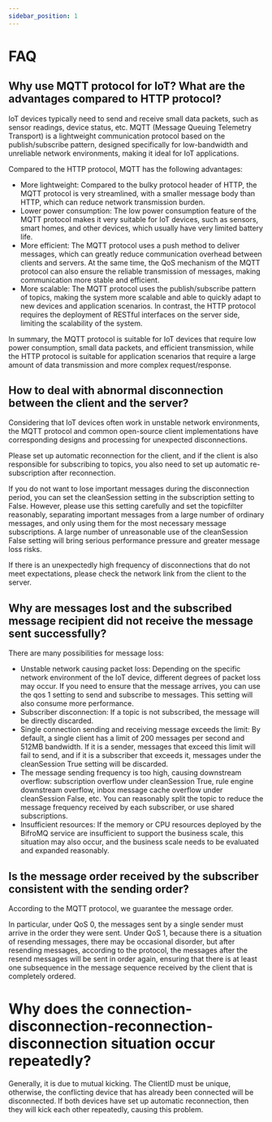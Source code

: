 ```yaml
---
sidebar_position: 1
---
```


# FAQ

## Why use MQTT protocol for IoT? What are the advantages compared to HTTP protocol?

IoT devices typically need to send and receive small data packets, such as sensor readings, device status, etc. MQTT (Message Queuing Telemetry Transport) is a lightweight communication protocol based on the publish/subscribe pattern, designed specifically for low-bandwidth and unreliable network environments, making it ideal for IoT applications.

Compared to the HTTP protocol, MQTT has the following advantages:

- More lightweight: Compared to the bulky protocol header of HTTP, the MQTT protocol is very streamlined, with a smaller message body than HTTP, which can reduce network transmission burden.
- Lower power consumption: The low power consumption feature of the MQTT protocol makes it very suitable for IoT devices, such as sensors, smart homes, and other devices, which usually have very limited battery life.
- More efficient: The MQTT protocol uses a push method to deliver messages, which can greatly reduce communication overhead between clients and servers. At the same time, the QoS mechanism of the MQTT protocol can also ensure the reliable transmission of messages, making communication more stable and efficient.
- More scalable: The MQTT protocol uses the publish/subscribe pattern of topics, making the system more scalable and able to quickly adapt to new devices and application scenarios. In contrast, the HTTP protocol requires the deployment of RESTful interfaces on the server side, limiting the scalability of the system.

In summary, the MQTT protocol is suitable for IoT devices that require low power consumption, small data packets, and efficient transmission, while the HTTP protocol is suitable for application scenarios that require a large amount of data transmission and more complex request/response.

## How to deal with abnormal disconnection between the client and the server?
Considering that IoT devices often work in unstable network environments, the MQTT protocol and common open-source client implementations have corresponding designs and processing for unexpected disconnections.

Please set up automatic reconnection for the client, and if the client is also responsible for subscribing to topics, you also need to set up automatic re-subscription after reconnection.

If you do not want to lose important messages during the disconnection period, you can set the cleanSession setting in the subscription setting to False. However, please use this setting carefully and set the topicfilter reasonably, separating important messages from a large number of ordinary messages, and only using them for the most necessary message subscriptions. A large number of unreasonable use of the cleanSession False setting will bring serious performance pressure and greater message loss risks.

If there is an unexpectedly high frequency of disconnections that do not meet expectations, please check the network link from the client to the server.

## Why are messages lost and the subscribed message recipient did not receive the message sent successfully?
There are many possibilities for message loss:

- Unstable network causing packet loss: Depending on the specific network environment of the IoT device, different degrees of packet loss may occur. If you need to ensure that the message arrives, you can use the qos 1 setting to send and subscribe to messages. This setting will also consume more performance.
- Subscriber disconnection: If a topic is not subscribed, the message will be directly discarded.
- Single connection sending and receiving message exceeds the limit: By default, a single client has a limit of 200 messages per second and 512MB bandwidth. If it is a sender, messages that exceed this limit will fail to send, and if it is a subscriber that exceeds it, messages under the cleanSession True setting will be discarded.
- The message sending frequency is too high, causing downstream overflow: subscription overflow under cleanSession True, rule engine downstream overflow, inbox message cache overflow under cleanSession False, etc. You can reasonably split the topic to reduce the message frequency received by each subscriber, or use shared subscriptions.
- Insufficient resources: If the memory or CPU resources deployed by the BifroMQ service are insufficient to support the business scale, this situation may also occur, and the business scale needs to be evaluated and expanded reasonably.

## Is the message order received by the subscriber consistent with the sending order?
According to the MQTT protocol, we guarantee the message order.

In particular, under QoS 0, the messages sent by a single sender must arrive in the order they were sent. Under QoS 1, because there is a situation of resending messages, there may be occasional disorder, but after resending messages, according to the protocol, the messages after the resend messages will be sent in order again, ensuring that there is at least one subsequence in the message sequence received by the client that is completely ordered.

# Why does the connection-disconnection-reconnection-disconnection situation occur repeatedly?
Generally, it is due to mutual kicking. The ClientID must be unique, otherwise, the conflicting device that has already been connected will be disconnected. If both devices have set up automatic reconnection, then they will kick each other repeatedly, causing this problem.


